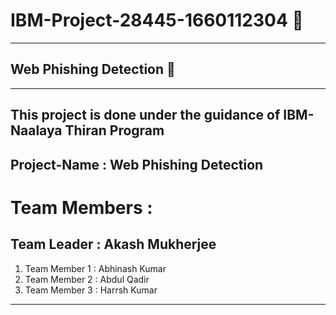 # IBM-Project-28445-1660112304 🤖
---
## Web Phishing Detection 🤖
---
## This project is done under the guidance of IBM-Naalaya Thiran Program
Project-Name : Web Phishing Detection
---
# Team Members :
## Team Leader : Akash Mukherjee
1. Team Member 1 : Abhinash Kumar
2. Team Member 2 : Abdul Qadir
3. Team Member 3 : Harrsh Kumar

---

